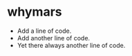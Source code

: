 # whymars
* Add a line of code.
* Add another line of code.
* Yet there always another line of code.
